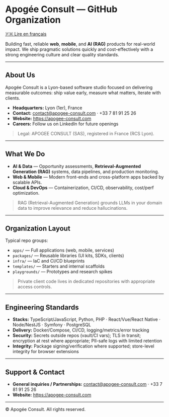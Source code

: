 # Apogée Consult — GitHub Organization
[🇫🇷 Lire en français](./README.fr.md)

Building fast, reliable **web**, **mobile**, and **AI (RAG)** products for real-world impact. We ship pragmatic solutions quickly and cost-effectively with a strong engineering culture and clear quality standards.

---

## About Us

Apogée Consult is a Lyon-based software studio focused on delivering measurable outcomes: ship value early, measure what matters, iterate with clients.

- **Headquarters:** Lyon (1er), France  
- **Contact:** contact@apogee-consult.com · +33 7 81 91 25 26  
- **Website:** https://apogee-consult.com  
- **Careers:** Follow us on LinkedIn for future openings

> Legal: APOGEE CONSULT (SAS), registered in France (RCS Lyon).

---

## What We Do

- **AI & Data** — Opportunity assessments, **Retrieval-Augmented Generation (RAG)** systems, data pipelines, and production monitoring.  
- **Web & Mobile** — Modern front-ends and cross-platform apps backed by scalable APIs.  
- **Cloud & DevOps** — Containerization, CI/CD, observability, cost/perf optimization.

> RAG (Retrieval-Augmented Generation) grounds LLMs in your domain data to improve relevance and reduce hallucinations.

---

## Organization Layout

Typical repo groups:

- `apps/` — Full applications (web, mobile, services)  
- `packages/` — Reusable libraries (UI kits, SDKs, clients)  
- `infra/` — IaC and CI/CD blueprints  
- `templates/` — Starters and internal scaffolds  
- `playgrounds/` — Prototypes and research spikes

> Private client code lives in dedicated repositories with appropriate access controls.

---

## Engineering Standards

- **Stacks:** TypeScript/JavaScript, Python, PHP · React/Vue/React Native · Node/NestJS · Symfony · PostgreSQL  
- **Delivery:** Docker/Compose, CI/CD, logging/metrics/error tracking  
- **Security:** Secrets outside repos (vault/CI vars); TLS in transit; encryption at rest where appropriate; PII-safe logs with limited retention  
- **Integrity:** Package signing/verification where supported; store-level integrity for browser extensions

---

## Support & Contact

- **General inquiries / Partnerships:** contact@apogee-consult.com · +33 7 81 91 25 26  
- **Website:** https://apogee-consult.com

---

© Apogée Consult. All rights reserved.
